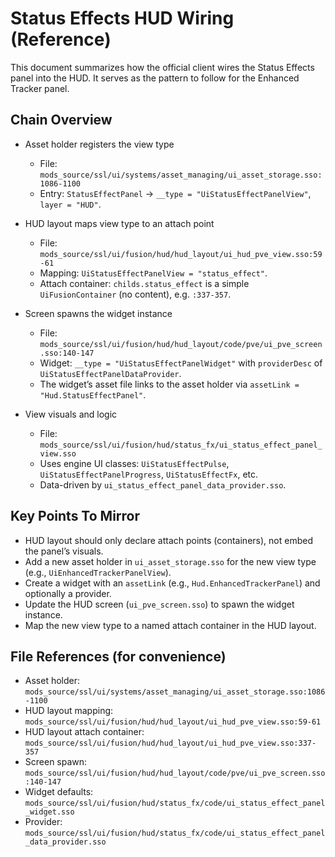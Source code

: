 # Status Effects HUD Wiring (Reference)

This document summarizes how the official client wires the Status Effects panel into the HUD. It serves as the pattern to follow for the Enhanced Tracker panel.

## Chain Overview
- Asset holder registers the view type
  - File: `mods_source/ssl/ui/systems/asset_managing/ui_asset_storage.sso:1086-1100`
  - Entry: `StatusEffectPanel` → `__type = "UiStatusEffectPanelView"`, `layer = "HUD"`.

- HUD layout maps view type to an attach point
  - File: `mods_source/ssl/ui/fusion/hud/hud_layout/ui_hud_pve_view.sso:59-61`
  - Mapping: `UiStatusEffectPanelView = "status_effect"`.
  - Attach container: `childs.status_effect` is a simple `UiFusionContainer` (no content), e.g. `:337-357`.

- Screen spawns the widget instance
  - File: `mods_source/ssl/ui/fusion/hud/hud_layout/code/pve/ui_pve_screen.sso:140-147`
  - Widget: `__type = "UiStatusEffectPanelWidget"` with `providerDesc` of `UiStatusEffectPanelDataProvider`.
  - The widget’s asset file links to the asset holder via `assetLink = "Hud.StatusEffectPanel"`.

- View visuals and logic
  - File: `mods_source/ssl/ui/fusion/hud/status_fx/ui_status_effect_panel_view.sso`
  - Uses engine UI classes: `UiStatusEffectPulse`, `UiStatusEffectPanelProgress`, `UiStatusEffectFx`, etc.
  - Data-driven by `ui_status_effect_panel_data_provider.sso`.

## Key Points To Mirror
- HUD layout should only declare attach points (containers), not embed the panel’s visuals.
- Add a new asset holder in `ui_asset_storage.sso` for the new view type (e.g., `UiEnhancedTrackerPanelView`).
- Create a widget with an `assetLink` (e.g., `Hud.EnhancedTrackerPanel`) and optionally a provider.
- Update the HUD screen (`ui_pve_screen.sso`) to spawn the widget instance.
- Map the new view type to a named attach container in the HUD layout.

## File References (for convenience)
- Asset holder: `mods_source/ssl/ui/systems/asset_managing/ui_asset_storage.sso:1086-1100`
- HUD layout mapping: `mods_source/ssl/ui/fusion/hud/hud_layout/ui_hud_pve_view.sso:59-61`
- HUD layout attach container: `mods_source/ssl/ui/fusion/hud/hud_layout/ui_hud_pve_view.sso:337-357`
- Screen spawn: `mods_source/ssl/ui/fusion/hud/hud_layout/code/pve/ui_pve_screen.sso:140-147`
- Widget defaults: `mods_source/ssl/ui/fusion/hud/status_fx/code/ui_status_effect_panel_widget.sso`
- Provider: `mods_source/ssl/ui/fusion/hud/status_fx/code/ui_status_effect_panel_data_provider.sso`

